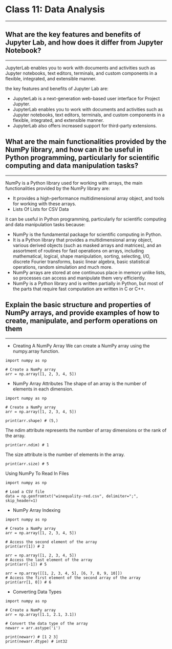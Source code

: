 # Class 11: Data Analysis
-------------------------------------------------------------------------------

## What are the key features and benefits of Jupyter Lab, and how does it differ from Jupyter Notebook?
---------------------------------------------------------------------------

JupyterLab enables you to work with documents and activities such as Jupyter notebooks, text editors, terminals, and custom components in a flexible, integrated, and extensible manner.

the key features and benefits of Jupyter Lab are:

- JupyterLab is a next-generation web-based user interface for Project Jupyter.
- JupyterLab enables you to work with documents and activities such as Jupyter notebooks, text editors, terminals, and custom components in a flexible, integrated, and extensible manner.
- JupyterLab also offers increased support for third-party extensions.

## What are the main functionalities provided by the NumPy library, and how can it be useful in Python programming, particularly for scientific computing and data manipulation tasks?
----------------------------------------------------------------------------------

NumPy is a Python library used for working with arrays, the main functionalities provided by the NumPy library are:

- It provides a high-performance multidimensional array object, and tools for working with these arrays.
- Lists Of Lists for CSV Data

it can be useful in Python programming, particularly for scientific computing and data manipulation tasks because:

- NumPy is the fundamental package for scientific computing in Python.
- It is a Python library that provides a multidimensional array object, various derived objects (such as masked arrays and matrices), and an assortment of routines for fast operations on arrays, including mathematical, logical, shape manipulation, sorting, selecting, I/O, discrete Fourier transforms, basic linear algebra, basic statistical operations, random simulation and much more.
- NumPy arrays are stored at one continuous place in memory unlike lists, so processes can access and manipulate them very efficiently.
- NumPy is a Python library and is written partially in Python, but most of the parts that require fast computation are written in C or C++.

## Explain the basic structure and properties of NumPy arrays, and provide examples of how to create, manipulate, and perform operations on them
---------------------------------------------------------------------------------

- Creating A NumPy Array We can create a NumPy array using the numpy.array function.
```
import numpy as np

# Create a NumPy array
arr = np.array([1, 2, 3, 4, 5])

```

- NumPy Array Attributes The shape of an array is the number of elements in each dimension.
```
import numpy as np

# Create a NumPy array
arr = np.array([1, 2, 3, 4, 5])

print(arr.shape) # (5,)
```

The ndim attribute represents the number of array dimensions or the rank of the array.
```
print(arr.ndim) # 1

```

The size attribute is the number of elements in the array.

```
print(arr.size) # 5
```

Using NumPy To Read In Files
```
import numpy as np

# Load a CSV file
data = np.genfromtxt("winequality-red.csv", delimiter=";", skip_header=1)

```

- NumPy Array Indexing
```
import numpy as np

# Create a NumPy array
arr = np.array([1, 2, 3, 4, 5])

# Access the second element of the array
print(arr[1]) # 2
```

```
arr = np.array([1, 2, 3, 4, 5])
# Access the last element of the array
print(arr[-1]) # 5
```
```
arr = np.array([[1, 2, 3, 4, 5], [6, 7, 8, 9, 10]])
# Access the first element of the second array of the array
print(arr[1, 0]) # 6
```

- Converting Data Types
 ```
import numpy as np

# Create a NumPy array
arr = np.array([1.1, 2.1, 3.1])

# Convert the data type of the array
newarr = arr.astype('i')

print(newarr) # [1 2 3]
print(newarr.dtype) # int32

```
